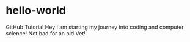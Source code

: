 # hello-world
GitHub  Tutorial
Hey I am starting my journey into coding and computer science! Not bad for an old Vet!
